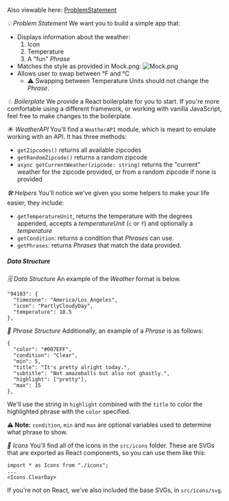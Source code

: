 
Also viewable here:
[ProblemStatement](https://gist.github.com/mpelham/4d3452505b7bb6aa6d3969d2005e914a)

_💡 Problem Statement_
We want you to build a simple app that:

- Displays information about the weather:
  1. Icon
  2. Temperature
  3. A "fun" _Phrase_
- Matches the style as provided in Mock.png:
  ![Mock.png](https://i.imgur.com/AevO37y.png)
- Allows user to swap between °F and °C
  - ⚠️ Swapping between Temperature Units should not change the _Phrase_.

_♘ Boilerplate_
We provide a React boilerplate for you to start. If you're more comfortable using a different framework, or working with vanilla JavaScript, feel free to make changes to the boilerplate.

_☀️ WeatherAPI_
You'll find a `WeatherAPI` module, which is meant to emulate working with an API. It has three methods:

- `getZipcodes()` returns all available zipcodes
- `getRandomZipcode()` returns a random zipcode
- `async getCurrentWeather(zipcode: string)` returns the "current" weather for the zipcode provided, or from a random zipcode if none is provided

_🛠 Helpers_
You'll notice we've given you some helpers to make your life easier, they include:

- `getTemperatureUnit`, returns the temperature with the degrees appended, accepts a _temperatureUnit_ (`c` or `f`) and optionally a _temperature_
- `getCondition`: returns a condition that _Phrases_ can use.
- `getPhrases`: returns _Phrases_ that match the data provided.

##### Data Structure

_🗒 Data Structure_
An example of the _Weather_ format is below.

```
"94103": {
  "timezone": "America/Los_Angeles",
  "icon": "PartlyCloudyDay",
  "temperature": 18.5
},
```

_💬 Phrase Structure_
Additionally, an example of a _Phrase_ is as follows:

```
{
  "color": "#007EFF",
  "condition": "Clear",
  "min": 5,
  "title": "It's pretty alright today.",
  "subtitle": "Not amazeballs but also not ghastly.",
  "highlight": ["pretty"],
  "max": 15
},
```

We'll use the string in `highlight` combined with the `title` to color the highlighted phrase with the `color` specified.

**⚠️ Note:** `condition`, `min` and `max` are optional variables used to determine what phrase to show.

_📸 Icons_
You'll find all of the icons in the `src/icons` folder. These are SVGs that are exported as React components, so you can use them like this:

```
import * as Icons from "./icons";
...
<Icons.ClearDay>
```

If you're not on React, we've also included the base SVGs, in `src/icons/svg`.
